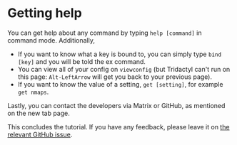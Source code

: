 # Getting help

You can get help about any command by typing `help [command]` in command mode. Additionally, 

- If you want to know what a key is bound to, you can simply type `bind [key]` and you will be told the ex command.
- You can view all of your config on `viewconfig` (but Tridactyl can't run on this page: `Alt-LeftArrow` will get you back to your previous page).
- If you want to know the value of a setting, `get [setting]`, for example `get nmaps`.

Lastly, you can contact the developers via Matrix or GitHub, as mentioned on the new tab page.

This concludes the tutorial. If you have any feedback, please leave it on [the relevant GitHub issue](https://github.com/cmcaine/tridactyl/issues/380).
